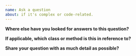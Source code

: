 ```yaml
---
name: Ask a question
about: if it's complex or code-related.
---
```

<!--
  Thanks for sticking with us! Please answer the following questions:
-->

**Where else have you looked for answers to this question?**

**If applicable, which class or method is this in reference to?**

**Share your question with as much detail as possible?**
